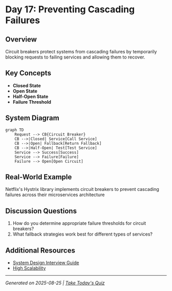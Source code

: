 # Day 17: Preventing Cascading Failures

## Overview
Circuit breakers protect systems from cascading failures by temporarily blocking requests to failing services and allowing them to recover.

## Key Concepts
- **Closed State**
- **Open State**
- **Half-Open State**
- **Failure Threshold**

## System Diagram
```mermaid
graph TD
    Request --> CB{Circuit Breaker}
    CB -->|Closed| Service[Call Service]
    CB -->|Open| Fallback[Return Fallback]
    CB -->|Half-Open| Test[Test Service]
    Service --> Success[Success]
    Service --> Failure[Failure]
    Failure --> Open[Open Circuit]
```

## Real-World Example
Netflix's Hystrix library implements circuit breakers to prevent cascading failures across their microservices architecture

## Discussion Questions
1. How do you determine appropriate failure thresholds for circuit breakers?
2. What fallback strategies work best for different types of services?

## Additional Resources
- [System Design Interview Guide](https://github.com/donnemartin/system-design-primer)
- [High Scalability](http://highscalability.com/)

---
*Generated on 2025-08-25 | [Take Today's Quiz](../docs/quiz-2025-08-25.html)*
